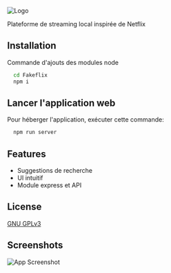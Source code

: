
![Logo](https://i.postimg.cc/Jnry2pZm/logo-copie.png)


Plateforme de streaming local inspirée de Netflix


## Installation

Commande d'ajouts des modules node

```bash
  cd Fakeflix
  npm i
```
    
## Lancer l'application web

Pour héberger l'application, exécuter cette commande:

```bash
  npm run server
```


## Features

- Suggestions de recherche
- UI intuitif
- Module express et API


## License

[GNU GPLv3](https://choosealicense.com/licenses/lgpl-3.0/)




## Screenshots

![App Screenshot](https://i.postimg.cc/RhyCTdvM/image.png)

